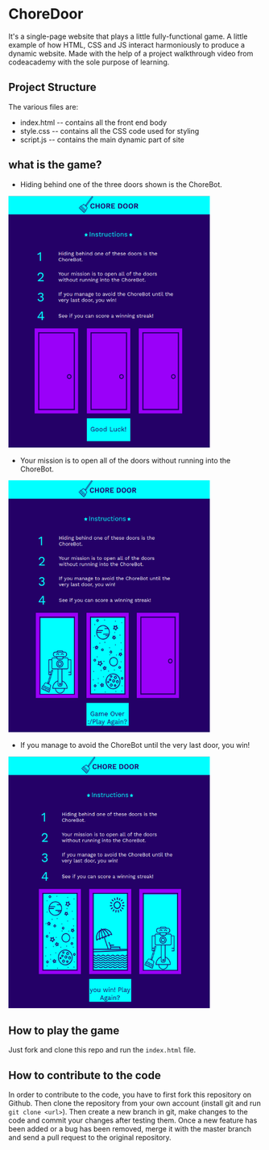 # ChoreDoor

It's a single-page website that plays a little fully-functional game. A little example of how HTML, CSS and JS interact harmoniously to produce a dynamic website. Made with the help of a project walkthrough video from codeacademy with the sole purpose of learning.

## Project Structure

The various files are:

  * index.html -- contains all the front end body
  * style.css -- contains all the CSS code used for styling
  * script.js -- contains the main dynamic part of site
  
 ## what is the game?
  * Hiding behind one of the three doors shown is the ChoreBot.
  <img alt="Initial setup image" height=500 width=400 src="https://github.com/Muskan-Mangal/ChoreDoor/blob/master/images/Screenshot%20from%202019-05-19%2017-23-10.png">  
  
  * Your mission is to open all of the doors without running into the ChoreBot.
  <img alt="The case you lost" height=500 width=400 src="https://github.com/Muskan-Mangal/ChoreDoor/blob/master/images/Screenshot%20from%202019-05-19%2017-23-32.png">  
  
  * If you manage to avoid the ChoreBot until the very last door, you win!
  <img alt="The case you Win!" height=500 width=400 src="https://github.com/Muskan-Mangal/ChoreDoor/blob/master/images/Screenshot%20from%202019-05-19%2017-23-52.png">  
  
  
 ## How to play the game
 Just fork and clone this repo and run the `index.html` file.
 
 ## How to contribute to the code
  In order to contribute to the code, you have to first fork this repository
  on Github. Then clone the repository from your own account (install git and
  run `git clone <url>`). Then create a new branch in git, make changes to the
  code and commit your changes after testing them. Once a new feature has been
  added or a bug has been removed, merge it with the master branch and send a
  pull request to the original repository.
  
  
